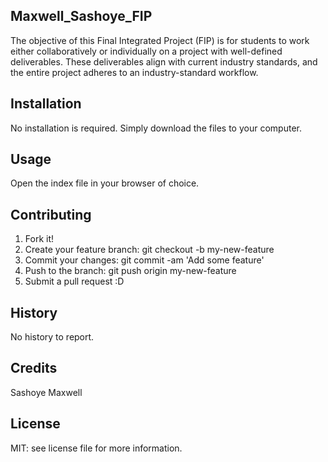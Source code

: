 ## Maxwell_Sashoye_FIP
The objective of this Final Integrated Project (FIP) is for students to work either collaboratively or individually on a project with well-defined deliverables. These deliverables align with current industry standards, and the entire project adheres to an industry-standard workflow.

## Installation

No installation is required. Simply download the files to your computer.

  
## Usage

Open the index file in your browser of choice.

  
## Contributing

1. Fork it!
2. Create your feature branch: git checkout -b my-new-feature
3. Commit your changes: git commit -am 'Add some feature'
4. Push to the branch: git push origin my-new-feature
5. Submit a pull request :D


## History

No history to report.

  
## Credits

Sashoye Maxwell

  
## License

MIT: see license file for more information.